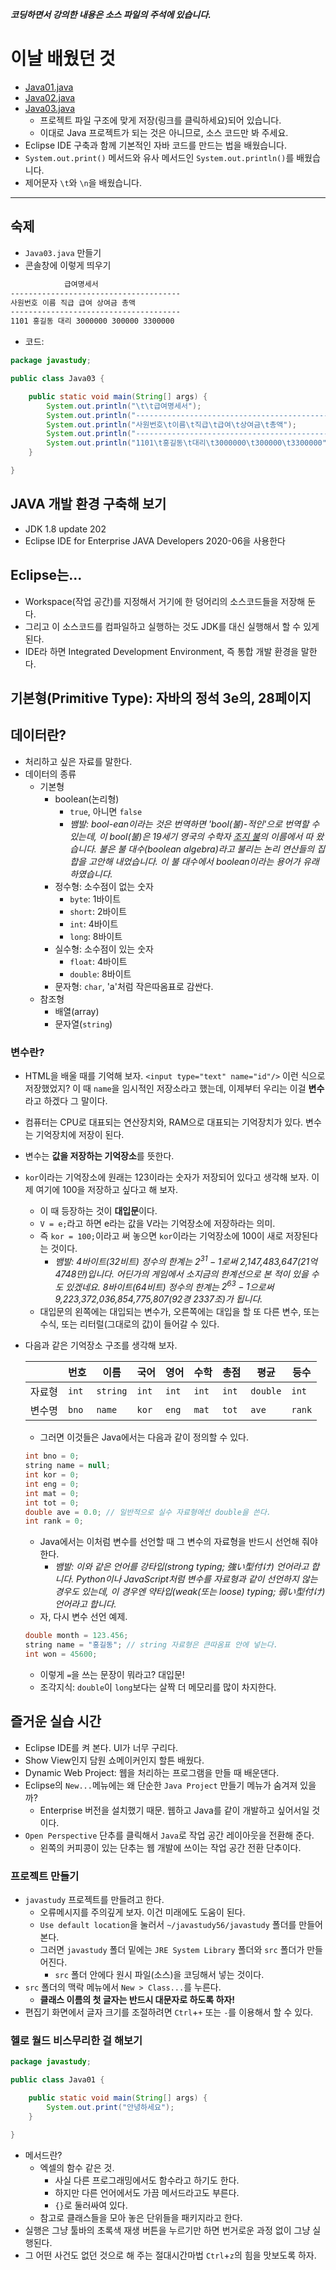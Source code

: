 ***코딩하면서 강의한 내용은 소스 파일의 주석에 있습니다.***

# 이날 배웠던 것

- [Java01.java](/221011-_JAVA_AND_ETC/221017/javastudy56/javastudy/src/javastudy/Java01.java)
- [Java02.java](/221011-_JAVA_AND_ETC/221017/javastudy56/javastudy/src/javastudy/Java02.java)
- [Java03.java](/221011-_JAVA_AND_ETC/221017/javastudy56/javastudy/src/javastudy/Java03.java)
    - 프로젝트 파일 구조에 맞게 저장(링크를 클릭하세요)되어 있습니다.
    - 이대로 Java 프로젝트가 되는 것은 아니므로, 소스 코드만 봐 주세요. 
- Eclipse IDE 구축과 함께 기본적인 자바 코드를 만드는 법을 배웠습니다.
- `System.out.print()` 메서드와 유사 메서드인 `System.out.println()`를 배웠습니다.
- 제어문자 `\t`와 `\n`을 배웠습니다.

---

## 숙제

- `Java03.java` 만들기
- 콘솔창에 이렇게 띄우기
```cmd
            급여명세서
--------------------------------------
사원번호 이름 직급 급여 상여금 총액
--------------------------------------
1101 홍길동 대리 3000000 300000 3300000
```
- 코드:
```java
package javastudy;

public class Java03 {

	public static void main(String[] args) {
		System.out.println("\t\t급여명세서");
		System.out.println("----------------------------------------------");
		System.out.println("사원번호\t이름\t직급\t급여\t상여금\t총액");
		System.out.println("----------------------------------------------");
		System.out.println("1101\t홍길동\t대리\t3000000\t300000\t3300000");
	}

}
```

## JAVA 개발 환경 구축해 보기

- JDK 1.8 update 202
- Eclipse IDE for Enterprise JAVA Developers 2020-06을 사용한다

## Eclipse는...

- Workspace(작업 공간)를 지정해서 거기에 한 덩어리의 소스코드들을 저장해 둔다.
- 그리고 이 소스코드를 컴파일하고 실행하는 것도 JDK를 대신 실행해서 할 수 있게 된다.
- IDE라 하면 Integrated Development Environment, 즉 통합 개발 환경을 말한다.

## 기본형(Primitive Type): 자바의 정석 3e의, 28페이지

## 데이터란?

- 처리하고 싶은 자료를 말한다.
- 데이터의 종류
    - 기본형
        - boolean(논리형)
            - `true`, 아니면 `false`
            - *뱀발: bool-ean이라는 것은 번역하면 'bool(불)-적인'으로 번역할 수 있는데, 이 bool(불)은 19세기 영국의 수학자 [조지 불](https://ko.wikipedia.org/wiki/%EC%A1%B0%EC%A7%80_%EB%B6%88)의 이름에서 따 왔습니다. 불은 불 대수(boolean algebra)라고 불리는 논리 연산들의 집합을 고안해 내었습니다. 이 불 대수에서 boolean이라는 용어가 유래하였습니다.*
        - 정수형: 소수점이 없는 숫자
            - `byte`: 1바이트
            - `short`: 2바이트
            - `int`: 4바이트
            - `long`: 8바이트
        - 실수형: 소수점이 있는 숫자
            - `float`: 4바이트
            - `double`: 8바이트
        - 문자형: `char`, 'a'처럼 작은따옴표로 감싼다.
    - 참조형
        - 배열(array)
        - 문자열(`string`)

### 변수란?

- HTML을 배울 때를 기억해 보자. `<input type="text" name="id"/>` 이런 식으로 저장했었지? 이 때 `name`을 임시적인 저장소라고 했는데, 이제부터 우리는 이걸 **변수**라고 하겠다 그 말이다.
- 컴퓨터는 CPU로 대표되는 연산장치와, RAM으로 대표되는 기억장치가 있다. 변수는 기억장치에 저장이 된다.
- 변수는 **값을 저장하는 기억장소**를 뜻한다.
- `kor`이라는 기억장소에 원래는 123이라는 숫자가 저장되어 있다고 생각해 보자. 이제 여기에 100을 저장하고 싶다고 해 보자.
    - 이 때 등장하는 것이 **대입문**이다.
    - `V = e;`라고 하면 e라는 값을 V라는 기억장소에 저장하라는 의미.
    - 즉 `kor = 100;`이라고 써 놓으면 `kor`이라는 기억장소에 100이 새로 저장된다는 것이다.
        - *뱀발: 4바이트(32비트) 정수의 한계는 $2^{31}-1$로써 2,147,483,647(21억 4748만)입니다. 어딘가의 게임에서 소지금의 한계선으로 본 적이 있을 수도 있겠네요. 8바이트(64비트) 정수의 한계는 $2^{63}-1$으로써 9,223,372,036,854,775,807(92경 2337조)가 됩니다.*
    - 대입문의 왼쪽에는 대입되는 변수가, 오른쪽에는 대입을 할 또 다른 변수, 또는 수식, 또는 리터럴(그대로의 값)이 들어갈 수 있다.
- 다음과 같은 기억장소 구조를 생각해 보자.

    | | 번호 | 이름 | 국어 | 영어 | 수학 | 총점 | 평균 | 등수 |
    |---|---|---|---|---|---|---|---|---|
    | 자료형 | `int` | `string` | `int` | `int` | `int` | `int` | `double` | `int` |
    | 변수명 | `bno` | `name` | `kor` | `eng` | `mat` | `tot` | `ave` | `rank` |

    - 그러면 이것들은 Java에서는 다음과 같이 정의할 수 있다.
    ```java
    int bno = 0;
    string name = null;
    int kor = 0;
    int eng = 0;
    int mat = 0;
    int tot = 0;
    double ave = 0.0; // 일반적으로 실수 자료형에선 double을 쓴다.
    int rank = 0;
    ```
    - Java에서는 이처럼 변수를 선언할 때 그 변수의 자료형을 반드시 선언해 줘야 한다.
        - *뱀발: 이와 같은 언어를 강타입(strong typing; 強い型付け) 언어라고 합니다. Python이나 JavaScript처럼 변수를 자료형과 같이 선언하지 않는 경우도 있는데, 이 경우엔 약타입(weak(또는 loose) typing; 弱い型付け) 언어라고 합니다.*
    - 자, 다시 변수 선언 예제.
    ```java
    double month = 123.456;
    string name = "홍길동"; // string 자료형은 큰따옴표 안에 넣는다.
    int won = 45600;
    ```
    - 이렇게 `=`을 쓰는 문장이 뭐라고? 대입문!
    - 조각지식: `double`이 `long`보다는 살짝 더 메모리를 많이 차지한다.

## 즐거운 실습 시간

- Eclipse IDE를 켜 본다. UI가 너무 구리다.
- Show View인지 담원 쇼메이커인지 할튼 배웠다.
- Dynamic Web Project: 웹을 처리하는 프로그램을 만들 때 배운댄다.
- Eclipse의 `New...`메뉴에는 왜 단순한 `Java Project` 만들기 메뉴가 숨겨져 있을까?
    - Enterprise 버전을 설치했기 때문. 웹하고 Java를 같이 개발하고 싶어서일 것이다.
- `Open Perspective` 단추를 클릭해서 `Java`로 작업 공간 레이아웃을 전환해 준다.
    - 왼쪽의 커피콩이 있는 단추는 웹 개발에 쓰이는 작업 공간 전환 단추이다.

### 프로젝트 만들기

- `javastudy` 프로젝트를 만들려고 한다.
    - 오류메시지를 주의깊게 보자. 이건 미래에도 도움이 된다.
    - `Use default location`을 눌러서 `~/javastudy56/javastudy` 폴더를 만들어 본다.
    - 그러면 `javastudy` 폴더 밑에는 `JRE System Library` 폴더와 `src` 폴더가 만들어진다.
        - `src` 폴더 안에다 원시 파일(소스)을 코딩해서 넣는 것이다.
- `src` 폴더의 맥락 메뉴에서 `New > Class...`를 누른다.
    - **클래스 이름의 첫 글자는 반드시 대문자로 하도록 하자!**
- 편집기 화면에서 글자 크기를 조절하려면 `Ctrl`+`+` 또는 `-`를 이용해서 할 수 있다.

### 헬로 월드 비스무리한 걸 해보기

```java
package javastudy;

public class Java01 {

	public static void main(String[] args) {
		System.out.print("안녕하세요");
	}

}
```
- 메서드란?
    - 엑셀의 함수 같은 것.
        - 사실 다른 프로그래밍에서도 함수라고 하기도 한다.
        - 하지만 다른 언어에서도 가끔 메서드라고도 부른다.
        - `{}`로 둘러싸여 있다.
    - 참고로 클래스들을 모아 놓은 단위들을 패키지라고 한다.
- 실행은 그냥 툴바의 초록색 재생 버튼을 누르기만 하면 번거로운 과정 없이 그냥 실행된다.
- 그 어떤 사건도 없던 것으로 해 주는 절대시간마법 `Ctrl`+`z`의 힘을 맛보도록 하자.